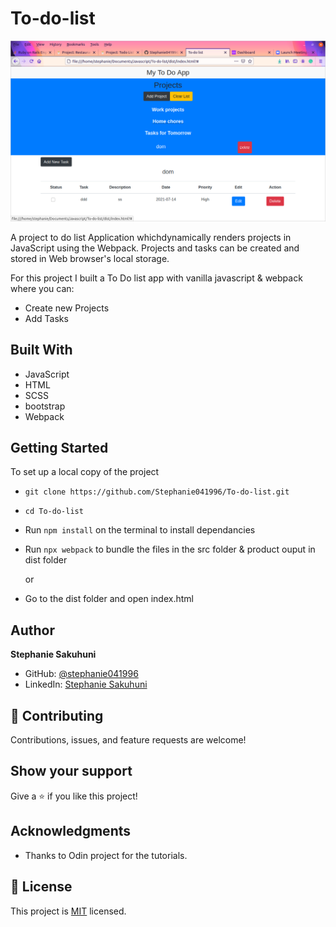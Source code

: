 # To-do-list
![screenshot](./screenshot.png)

A project to do list Application whichdynamically renders projects in JavaScript using the Webpack. Projects and tasks can be created and stored in Web browser's local storage.

For this project I built a To Do list app with vanilla javascript & webpack where you can:

- Create new Projects
- Add Tasks

## Built With

- JavaScript
- HTML
- SCSS
- bootstrap
- Webpack

## Getting Started

To set up a local copy of the project

- `git clone https://github.com/Stephanie041996/To-do-list.git`
- `cd To-do-list`
- Run `npm install` on the terminal to install dependancies
- Run `npx webpack` to bundle the files in the src folder & product ouput in dist folder

  or

- Go to the dist folder and open index.html


## Author

**Stephanie Sakuhuni**

- GitHub: [@stephanie041996](https://github.com/Stephanie041996)
- LinkedIn: [Stephanie Sakuhuni](www.linkedin.com/in/stephanie-michelle-sakuhuni) 


## 🤝 Contributing

Contributions, issues, and feature requests are welcome!

## Show your support

Give a ⭐️ if you like this project!

## Acknowledgments

- Thanks to Odin project for the tutorials.

## 📝 License

This project is [MIT](LICENSE) licensed.
